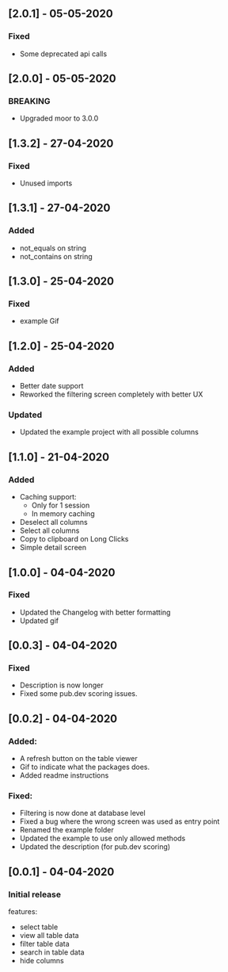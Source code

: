 ## [2.0.1] - 05-05-2020
### Fixed
- Some deprecated api calls

## [2.0.0] - 05-05-2020
### BREAKING
- Upgraded moor to 3.0.0

## [1.3.2] - 27-04-2020
### Fixed
- Unused imports

## [1.3.1] - 27-04-2020
### Added
- not_equals on string
- not_contains on string

## [1.3.0] - 25-04-2020
### Fixed
- example Gif

## [1.2.0] - 25-04-2020
### Added
- Better date support
- Reworked the filtering screen completely with better UX

### Updated
- Updated the example project with all possible columns

## [1.1.0] - 21-04-2020
### Added
- Caching support:
    - Only for 1 session
    - In memory caching
- Deselect all columns
- Select all columns
- Copy to clipboard on Long Clicks
- Simple detail screen

## [1.0.0] - 04-04-2020
### Fixed
- Updated the Changelog with better formatting
- Updated gif

## [0.0.3] - 04-04-2020
### Fixed
- Description is now longer
- Fixed some pub.dev scoring issues.

## [0.0.2] - 04-04-2020
### Added:
- A refresh button on the table viewer
- Gif to indicate what the packages does.
- Added readme instructions

### Fixed: 
- Filtering is now done at database level
- Fixed a bug where the wrong screen was used as entry point
- Renamed the example folder
- Updated the example to use only allowed methods
- Updated the description (for pub.dev scoring)

## [0.0.1] - 04-04-2020 
### Initial release

features:
- select table
- view all table data
- filter table data
- search in table data
- hide columns
